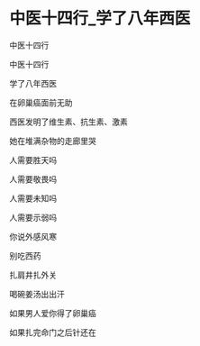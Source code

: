# 中医十四行_学了八年西医

中医十四行

中医十四行

学了八年西医

在卵巢癌面前无助

西医发明了维生素、抗生素、激素

她在堆满杂物的走廊里哭

人需要胜天吗

人需要敬畏吗

人需要未知吗

人需要示弱吗

你说外感风寒

别吃西药

扎肩井扎外关

喝碗姜汤出出汗

如果男人爱你得了卵巢癌

如果扎完命门之后针还在